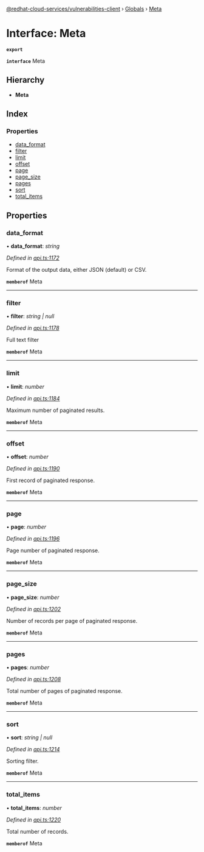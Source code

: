[@redhat-cloud-services/vulnerabilities-client](../README.md) › [Globals](../globals.md) › [Meta](meta.md)

# Interface: Meta

**`export`** 

**`interface`** Meta

## Hierarchy

* **Meta**

## Index

### Properties

* [data_format](meta.md#data_format)
* [filter](meta.md#filter)
* [limit](meta.md#limit)
* [offset](meta.md#offset)
* [page](meta.md#page)
* [page_size](meta.md#page_size)
* [pages](meta.md#pages)
* [sort](meta.md#sort)
* [total_items](meta.md#total_items)

## Properties

###  data_format

• **data_format**: *string*

*Defined in [api.ts:1172](https://github.com/RedHatInsights/javascript-clients.gi/blob/master/packages/vulnerabilities/api.ts#L1172)*

Format of the output data, either JSON (default) or CSV.

**`memberof`** Meta

___

###  filter

• **filter**: *string | null*

*Defined in [api.ts:1178](https://github.com/RedHatInsights/javascript-clients.gi/blob/master/packages/vulnerabilities/api.ts#L1178)*

Full text filter

**`memberof`** Meta

___

###  limit

• **limit**: *number*

*Defined in [api.ts:1184](https://github.com/RedHatInsights/javascript-clients.gi/blob/master/packages/vulnerabilities/api.ts#L1184)*

Maximum number of paginated results.

**`memberof`** Meta

___

###  offset

• **offset**: *number*

*Defined in [api.ts:1190](https://github.com/RedHatInsights/javascript-clients.gi/blob/master/packages/vulnerabilities/api.ts#L1190)*

First record of paginated response.

**`memberof`** Meta

___

###  page

• **page**: *number*

*Defined in [api.ts:1196](https://github.com/RedHatInsights/javascript-clients.gi/blob/master/packages/vulnerabilities/api.ts#L1196)*

Page number of paginated response.

**`memberof`** Meta

___

###  page_size

• **page_size**: *number*

*Defined in [api.ts:1202](https://github.com/RedHatInsights/javascript-clients.gi/blob/master/packages/vulnerabilities/api.ts#L1202)*

Number of records per page of paginated response.

**`memberof`** Meta

___

###  pages

• **pages**: *number*

*Defined in [api.ts:1208](https://github.com/RedHatInsights/javascript-clients.gi/blob/master/packages/vulnerabilities/api.ts#L1208)*

Total number of pages of paginated response.

**`memberof`** Meta

___

###  sort

• **sort**: *string | null*

*Defined in [api.ts:1214](https://github.com/RedHatInsights/javascript-clients.gi/blob/master/packages/vulnerabilities/api.ts#L1214)*

Sorting filter.

**`memberof`** Meta

___

###  total_items

• **total_items**: *number*

*Defined in [api.ts:1220](https://github.com/RedHatInsights/javascript-clients.gi/blob/master/packages/vulnerabilities/api.ts#L1220)*

Total number of records.

**`memberof`** Meta
